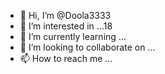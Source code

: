 - 👋 Hi, I’m @Doola3333
- 👀 I’m interested in ...18
- 🌱 I’m currently learning ...
- 💞️ I’m looking to collaborate on ...
- 📫 How to reach me ...

<!---
Doola3333/Doola3333 is a ✨ special ✨ repository because its `README.md` (this file) appears on your GitHub profile.
You can click the Preview link to take a look at your changes.
--->
